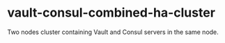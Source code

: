 # vault-consul-combined-ha-cluster
Two nodes cluster containing Vault and Consul servers in the same node.
